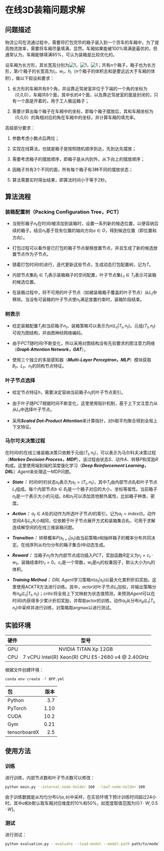 # 在线3D装箱问题求解

## 问题描述

物流公司在流通过程中，需要将打包完毕的箱子装入到一个货车的车厢中，为了提高物流效率，需要将车厢尽量填满，显然，车厢如果能被100%填满是最优的，但通常认为，车厢能够填满85%，可认为装箱是比较优化的。

设车厢为长方形，其长宽高分别为![1](https://latex.codecogs.com/svg.image?L)，![1](https://latex.codecogs.com/svg.image?W)，![1](https://latex.codecogs.com/svg.image?H)；共有$n$个箱子，箱子也为长方形，第$i$个箱子的长宽高为$l_i$，$w_i$，$h_i$（$n$个箱子的体积总和是要远远大于车厢的体积），做以下假设和要求：

1. 长方形的车厢共有8个角，并设靠近驾驶室并位于下端的一个角的坐标为（0,0,0），车厢共6个面，其中长的4个面，以及靠近驾驶室的面是封闭的，只有一个面是开着的，用于工人搬运箱子；

2. 需要计算出每个箱子在车厢中的坐标，即每个箱子摆放后，其和车厢坐标为（0,0,0）的角相对应的角在车厢中的坐标，并计算车厢的填充率。

高级部分要求：

1. 参数考虑小数点后两位；

2. 实现在线算法，也就是箱子是按照随机顺序到达，先到达先摆放；

3. 需要考虑箱子的摆放顺序，即箱子是从内到外，从下向上的摆放顺序；

4. 因箱子共有3个不同的面，所有每个箱子有3种不同的摆放状态；

5. 算法需要实时得出结果，即算法时间小于等于2秒。

## 算法流程

### 装箱配置树（Packing Configuration Tree，PCT）

- 当矩形箱子$n_t$在时间$t$被添加到装箱时，设置一系列新的候选位置，以便容纳后续的箱子。结合$n_t$基于现有位置的轴向方向$o∈O$，得到候选位置（即位置和方向）。

- 打包过程可以看作是已打包的箱子节点替换放置节点，并且生成了新的候选放置节点作为子节点。

- 随着打包时间$t$的进行，迭代更新这些节点，生成动态打包配置树，记为$T$。

- 内部节点集$B_t∈T_t$表示装箱箱子的空间配置，叶子节点集$L_t∈T_t$表示可装箱的候选位置。

- 在装箱过程中，将不可用的叶子节点（如被装箱箱子覆盖的叶子节点）从$L_t$中移除。当没有可装箱的叶子节点使$n_t$满足放置约束时，装箱阶段结束。

### 树表示

- 给定装箱配置$T_t$和当前箱子$n_t$，装箱策略可以表示为$π(L_t|T_t, n_t)$。元组$(T_t, n_t)$可视为图结构，并由图神经网络编码。

- 由于$PCT$随时间$t$不断变化，所以采用对图结构没有先验要求的图注意力网络（***Graph Attention Network，GAT***）。

- 使用三个独立的多层感知器（***Multi-Layer Perceptron，MLP***）模块获取$B_t$、$L_t$、$n_t$的同构节点特征。

### 叶子节点选择

- 给定节点特征$h$，需要决定容纳当前箱子$n_t$的叶子节点索引。

- 由于叶子随$PCT$根据时间不断变化，这里使用指针机制，基于上下文注意力从从$L_t$中选择叶子节点。

- 采用***Scaled Dot-Product Attention***来计算指针，对$h$取平均聚合得到全局上下文特征。

### 马尔可夫决策过程

在时间$t$的在线三维装箱决策只依赖于元组$(T_t, n_t)$，可以表示为马尔科夫决策过程（***Markov Decision Process，MDP***），该过程由状态$S$、动作$A$、转移$P$和奖励$R$构成。这里使用端到端的深度强化学习（***Deep Reinforcement Learning，DRL***）$Agent$来处理这一MDP问题。

- ***State：*** 时间$t$时的状态$s_t$表示为$s_t = (T_t, n_t)$，其中$T_t$由内部节点$B_t$和叶子节点$L_t$组成。每个内部节点$b∈B_t$是一个箱子对应的大小、坐标等属性。当前箱子$n_t$是一个表示大小的元组。$b$和$n_t$可以添加其他额外属性，比如箱子种类、密度。

- ***Action：*** $a_t∈A$处的动作为所选叶子节点$l$的索引，记为$a_t = index(l)$。动作空间$A$与$L_t$大小相同，仅依赖于叶子节点展开方式和装箱集合$B_t$，可用于求解连续解空间的在线三维装箱问题。

- ***Transition：*** 转移概率$P(s_{t+1}|s_t)$由当前策略$π$和抽样箱子的概率分布共同决定。在线序列从均匀分布的箱子集合$I$中动态生成。

- ***Reward：*** 当箱子$n_t$作为内部节点成功插入$PCT$，奖励函数$R$定义为$r_t = c_r·w_t$。装箱结束时$r_t = 0$。$c_r$是一个常数，$w_t$是$n_t$的权重因子，默认大小为$n_t$的体积。

- ***Training Method：*** $DRL$ $Agent$学习策略$π(a_t|s_t)$以最大化累积折扣奖励。这里使用ACKTR方法进行训练。其中，$actor$对叶子节点$L_t$加权，并输出策略分布$π_θ(L_t|T_t, n_t)$；$critic$将全局上下文映射为状态值预测，来预测$Agent$可以在时间$t$内获得多少累计折扣奖励，并帮助actor的训练。动作$a_t$从分布$π_θ(L_t|T_t, n_t)$中采样并进行训练，对策略取argmax以进行测试。

## 实验环境

硬件 | 型号
:--|:--:
GPU          |   NVIDIA TITAN Xp 12GB
CPU          |   7 vCPU Intel(R) Xeon(R) CPU E5-2680 v4 @ 2.40GHz

根据文件创建环境：

```bash
conda env create -f BPP.yml
```

包 | 版本
:--|--:
Python          |   3.7
PyTorch         |   1.10
CUDA            |   10.2
Gym             |   0.21
tensorboardX    |   2.5

## 使用方法

### 训练

进行训练，内部节点数和叶子节点数可以修改：

```bash
python main.py --internal-node-holder 160 --leaf-node-holder 100
```

由于训练数据是从均匀分布$U(a, b)$中采样，在实验环境下预计训练时间超过24小时。其中$a$和$b$默认取车厢对应维度的$10\%$和$50\%$，如宽度取值范围为$[0.1·W, 0.5·W]$。

### 测试

进行测试：

```bash
python evaluation.py --evaluate --load-model --model-path path/to/model --load-dataset --dataset-path path/to/dataset
```

